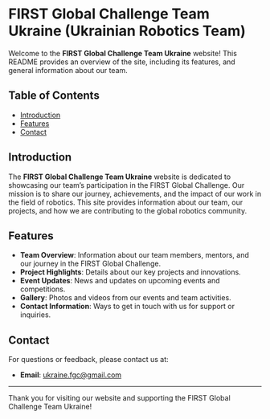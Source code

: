 # FIRST Global Challenge Team Ukraine (Ukrainian Robotics Team)

Welcome to the **FIRST Global Challenge Team Ukraine** website! This README provides an overview of the site, 
including its features, and general information about our team.

## Table of Contents

- [Introduction](#introduction)
- [Features](#features)
- [Contact](#contact)

## Introduction

The **FIRST Global Challenge Team Ukraine** website is dedicated to showcasing our team’s participation in the FIRST 
Global Challenge. Our mission is to share our journey, achievements, and the impact of our work in the field of 
robotics. This site provides information about our team, our projects, and how we are contributing to the global 
robotics community.

## Features

- **Team Overview**: Information about our team members, mentors, and our journey in the FIRST Global Challenge.
- **Project Highlights**: Details about our key projects and innovations.
- **Event Updates**: News and updates on upcoming events and competitions.
- **Gallery**: Photos and videos from our events and team activities.
- **Contact Information**: Ways to get in touch with us for support or inquiries.

## Contact

For questions or feedback, please contact us at:

- **Email**: ukraine.fgc@gmail.com

---

Thank you for visiting our website and supporting the FIRST Global Challenge Team Ukraine!
